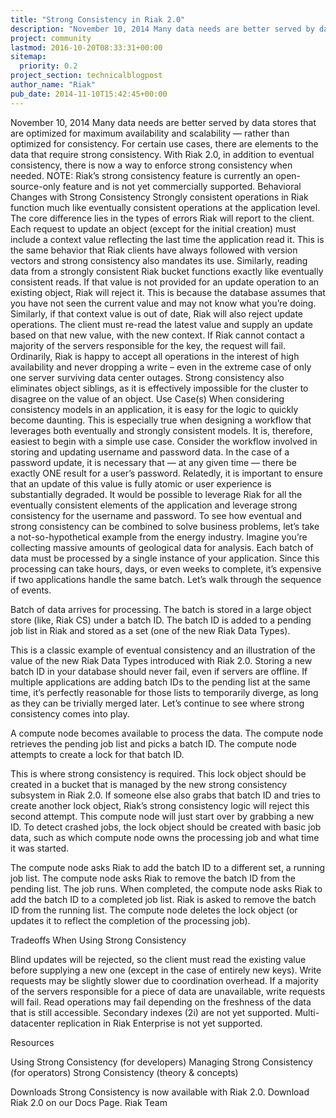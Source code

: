 ```yaml
---
title: "Strong Consistency in Riak 2.0"
description: "November 10, 2014 Many data needs are better served by data stores that are optimized for maximum availability and scalability -- rather than optimized for consistency. For certain use cases, there are elements to the data that require strong consistency. With Riak 2.0, in addition to eventual co"
project: community
lastmod: 2016-10-20T08:33:31+00:00
sitemap:
  priority: 0.2
project_section: technicalblogpost
author_name: "Riak"
pub_date: 2014-11-10T15:42:45+00:00
---
```

November 10, 2014
Many data needs are better served by data stores that are optimized for maximum availability and scalability — rather than optimized for consistency. For certain use cases, there are elements to the data that require strong consistency. With Riak 2.0, in addition to eventual consistency, there is now a way to enforce strong consistency when needed.
NOTE: Riak’s strong consistency feature is currently an open-source-only feature and is not yet commercially supported.
Behavioral Changes with Strong Consistency
Strongly consistent operations in Riak function much like eventually consistent operations at the application level. The core difference lies in the types of errors Riak will report to the client.
Each request to update an object (except for the initial creation) must include a context value reflecting the last time the application read it. This is the same behavior that Riak clients have always followed with version vectors and strong consistency also mandates its use. Similarly, reading data from a strongly consistent Riak bucket functions exactly like eventually consistent reads.
If that value is not provided for an update operation to an existing object, Riak will reject it. This is because the database assumes that you have not seen the current value and may not know what you’re doing.
Similarly, if that context value is out of date, Riak will also reject update operations. The client must re-read the latest value and supply an update based on that new value, with the new context.
If Riak cannot contact a majority of the servers responsible for the key, the request will fail. Ordinarily, Riak is happy to accept all operations in the interest of high availability and never dropping a write – even in the extreme case of only one server surviving data center outages.
Strong consistency also eliminates object siblings, as it is effectively impossible for the cluster to disagree on the value of an object.
Use Case(s)
When considering consistency models in an application, it is easy for the logic to quickly become daunting. This is especially true when designing a workflow that leverages both eventually and strongly consistent models. It is, therefore, easiest to begin with a simple use case.
Consider the workflow involved in storing and updating username and password data. In the case of a password update, it is necessary that — at any given time — there be exactly ONE result for a user’s password. Relatedly, it is important to ensure that an update of this value is fully atomic or user experience is substantially degraded. It would be possible to leverage Riak for all the eventually consistent elements of the application and leverage strong consistency for the username and password.
To see how eventual and strong consistency can be combined to solve business problems, let’s take a not-so-hypothetical example from the energy industry.
Imagine you’re collecting massive amounts of geological data for analysis. Each batch of data must be processed by a single instance of your application. Since this processing can take hours, days, or even weeks to complete, it’s expensive if two applications handle the same batch.
Let’s walk through the sequence of events.

Batch of data arrives for processing.
The batch is stored in a large object store (like, Riak CS) under a batch ID.
The batch ID is added to a pending job list in Riak and stored as a set (one of the new Riak Data Types).

This is a classic example of eventual consistency and an illustration of the value of the new Riak Data Types introduced with Riak 2.0. Storing a new batch ID in your database should never fail, even if servers are offline. If multiple applications are adding batch IDs to the pending list at the same time, it’s perfectly reasonable for those lists to temporarily diverge, as long as they can be trivially merged later.
Let’s continue to see where strong consistency comes into play.

A compute node becomes available to process the data.
The compute node retrieves the pending job list and picks a batch ID.
The compute node attempts to create a lock for that batch ID.

This is where strong consistency is required. This lock object should be created in a bucket that is managed by the new strong consistency subsystem in Riak 2.0. If someone else also grabs that batch ID and tries to create another lock object, Riak’s strong consistency logic will reject this second attempt. This compute node will just start over by grabbing a new ID.
To detect crashed jobs, the lock object should be created with basic job data, such as which compute node owns the processing job and what time it was started.

The compute node asks Riak to add the batch ID to a different set, a running job list.
The compute node asks Riak to remove the batch ID from the pending list.
The job runs.
When completed, the compute node asks Riak to add the batch ID to a completed job list.
Riak is asked to remove the batch ID from the running list.
The compute node deletes the lock object (or updates it to reflect the completion of the processing job).

Tradeoffs When Using Strong Consistency

Blind updates will be rejected, so the client must read the existing value before supplying a new one (except in the case of entirely new keys).
Write requests may be slightly slower due to coordination overhead.
If a majority of the servers responsible for a piece of data are unavailable, write requests will fail. Read operations may fail depending on the freshness of the data that is still accessible.
Secondary indexes (2i) are not yet supported.
Multi-datacenter replication in Riak Enterprise is not yet supported.

Resources

Using Strong Consistency (for developers)
Managing Strong Consistency (for operators)
Strong Consistency (theory & concepts)

Downloads
Strong Consistency is now available with Riak 2.0. Download Riak 2.0 on our Docs Page.
Riak Team
